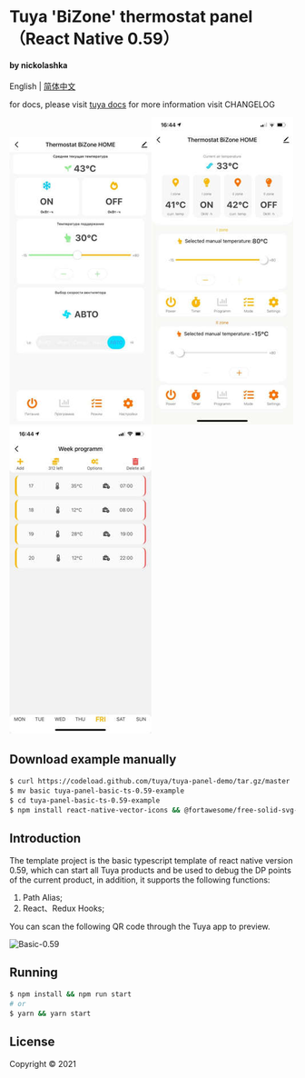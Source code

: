 # Tuya 'BiZone' thermostat panel（React Native 0.59）
#### by nickolashka

English | [简体中文](./README-zh_CN.md)

for docs, please visit [tuya docs](https://docs.tuya.com)
for more information visit CHANGELOG

![Screenshots](https://github.com/nickolasdzemian/res/blob/main/blobs/2sex_screen_cli.jpg)![Screenshots](https://github.com/nickolasdzemian/res/blob/main/blobs/2sex_screen_zone.jpg)![Screenshots](https://github.com/nickolasdzemian/res/blob/main/blobs/2sex_screen_chart.jpg)

## Download example manually

```bash
$ curl https://codeload.github.com/tuya/tuya-panel-demo/tar.gz/master | tar -xz --strip=2 tuya-panel-demo-master/examples/basic-ts-0.59
$ mv basic tuya-panel-basic-ts-0.59-example
$ cd tuya-panel-basic-ts-0.59-example
$ npm install react-native-vector-icons && @fortawesome/free-solid-svg-icons && @fortawesome/react-native-fontawesome
```

## Introduction

The template project is the basic typescript template of react native version 0.59, which can start all Tuya products and be used to debug the DP points of the current product, in addition, it supports the following functions:

1. Path Alias;
2. React、Redux Hooks;

You can scan the following QR code through the Tuya app to preview.

![Basic-0.59](https://images.tuyacn.com/rms-static/91fab3d0-392d-11eb-8584-77b31b3e78b8-1607415345037.png?tyName=basic-0.59.png)

## Running

```bash
$ npm install && npm run start
# or
$ yarn && yarn start
```

## License

Copyright © 2021
